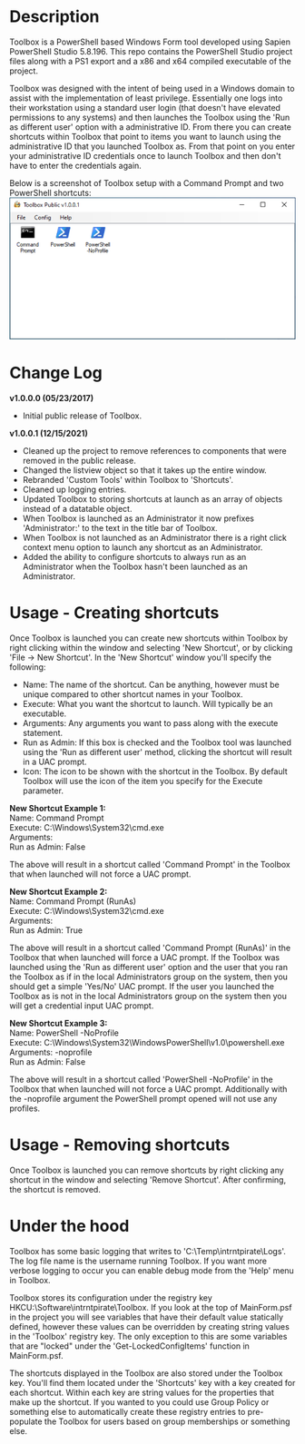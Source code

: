 # Description

Toolbox is a PowerShell based Windows Form tool developed using Sapien PowerShell Studio 5.8.196.
This repo contains the PowerShell Studio project files along with a PS1 export and a x86 and x64 compiled executable of the project.

Toolbox was designed with the intent of being used in a Windows domain to assist with the implementation of least privilege. Essentially
one logs into their workstation using a standard user login (that doesn't have elevated permissions to any systems) and then launches the
Toolbox using the 'Run as different user' option with a administrative ID. From there you can create shortcuts within Toolbox that point to
items you want to launch using the administrative ID that you launched Toolbox as. From that point on you enter your administrative ID credentials
once to launch Toolbox and then don't have to enter the credentials again.

Below is a screenshot of Toolbox setup with a Command Prompt and two PowerShell shortcuts:
![](screenshot.png)

# Change Log
**v1.0.0.0 (05/23/2017)**
* Initial public release of Toolbox.

**v1.0.0.1 (12/15/2021)**
* Cleaned up the project to remove references to components that were removed in the public release.
* Changed the listview object so that it takes up the entire window.
* Rebranded 'Custom Tools' within Toolbox to 'Shortcuts'.
* Cleaned up logging entries.
* Updated Toolbox to storing shortcuts at launch as an array of objects instead of a datatable object.
* When Toolbox is launched as an Administrator it now prefixes 'Administrator:' to the text in the title bar of Toolbox.
* When Toolbox is not launched as an Administrator there is a right click context menu option to launch any shortcut as an Administrator.
* Added the ability to configure shortcuts to always run as an Administrator when the Toolbox hasn't been launched as an Administrator.

# Usage - Creating shortcuts

Once Toolbox is launched you can create new shortcuts within Toolbox by right clicking within the window and selecting 'New Shortcut', or by clicking 'File -> New Shortcut'.
In the 'New Shortcut' window you'll specify the following:
* Name: The name of the shortcut. Can be anything, however must be unique compared to other shortcut names in your Toolbox.
* Execute: What you want the shortcut to launch. Will typically be an executable.
* Arguments: Any arguments you want to pass along with the execute statement.
* Run as Admin: If this box is checked and the Toolbox tool was launched using the 'Run as different user' method, clicking the shortcut will result in a UAC prompt.
* Icon: The icon to be shown with the shortcut in the Toolbox. By default Toolbox will use the icon of the item you specify for the Execute parameter.

**New Shortcut Example 1:**\
Name: Command Prompt\
Execute: C:\Windows\System32\cmd.exe\
Arguments:\
Run as Admin: False
	
The above will result in a shortcut called 'Command Prompt' in the Toolbox that when launched will not force a UAC prompt.
	
**New Shortcut Example 2:**\
Name: Command Prompt (RunAs)\
Execute: C:\Windows\System32\cmd.exe\
Arguments:\
Run as Admin: True
	
The above will result in a shortcut called 'Command Prompt (RunAs)' in the Toolbox that when launched will force a UAC prompt. If the Toolbox was launched using the
'Run as different user' option and the user that you ran the Toolbox as if in the local Administrators group on the system, then you should get a simple 'Yes/No' UAC prompt.
If the user you launched the Toolbox as is not in the local Administrators group on the system then you will get a credential input UAC prompt.
	
**New Shortcut Example 3:**\
Name: PowerShell -NoProfile\
Execute: C:\Windows\System32\WindowsPowerShell\v1.0\powershell.exe\
Arguments: -noprofile\
Run as Admin: False
	
The above will result in a shortcut called 'PowerShell -NoProfile' in the Toolbox that when launched will not force a UAC prompt. Additionally with the -noprofile argument
the PowerShell prompt opened will not use any profiles.
	
# Usage - Removing shortcuts

Once Toolbox is launched you can remove shortcuts by right clicking any shortcut in the window and selecting 'Remove Shortcut'. After confirming, the shortcut is removed.

# Under the hood

Toolbox has some basic logging that writes to 'C:\Temp\intrntpirate\Logs'. The log file name is the username running Toolbox. If you want more verbose logging to occur you can enable
debug mode from the 'Help' menu in Toolbox.

Toolbox stores its configuration under the registry key HKCU:\Software\intrntpirate\Toolbox. If you look at the top of MainForm.psf in the project you will see variables that have their
default value statically defined, however these values can be overridden by creating string values in the 'Toolbox' registry key. The only exception to this are some variables that are
"locked" under the 'Get-LockedConfigItems' function in MainForm.psf.

The shortcuts displayed in the Toolbox are also stored under the Toolbox key. You'll find them located under the 'Shortcuts' key with a key created for each shortcut. Within each key
are string values for the properties that make up the shortcut. If you wanted to you could use Group Policy or something else to automatically create these registry entries to pre-populate the Toolbox
for users based on group memberships or something else.
